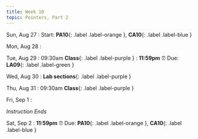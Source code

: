 ```yaml
---
title: Week 10
topic: Pointers, Part 2
---
```

Sun, Aug 27
: Start: **PA10**{: .label .label-orange }, **CA10**{: .label .label-blue }


Mon, Aug 28
: 

Tue, Aug 29
: 09:30am **Class**{: .label .label-purple }
: **11:59pm**  ⏰  Due: **LA09**{: .label .label-green }


Wed, Aug 30
: **Lab sections**{: .label .label-purple }


Thu, Aug 31
: 09:30am **Class**{: .label .label-purple } 


Fri, Sep 1
: <p class="text-grey-dk-000 mb-0"><em>Instruction Ends</em></p>

Sat, Sep 2
: **11:59pm**  ⏰  Due: **PA10**{: .label .label-orange }, **CA10**{: .label .label-blue } 


